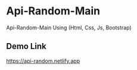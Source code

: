 # Api-Random-Main
Api-Random-Main Using (Html, Css, Js, Bootstrap)
## Demo Link
https://api-random.netlify.app
